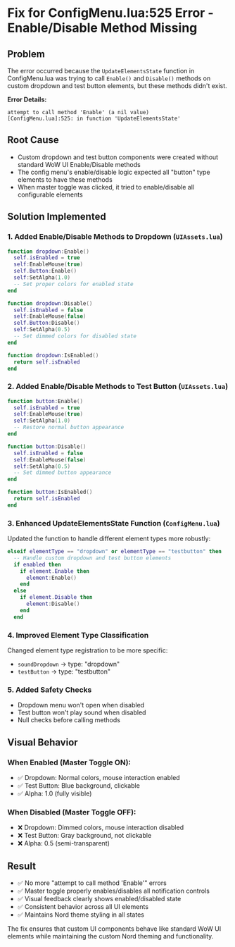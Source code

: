 # Fix for ConfigMenu.lua:525 Error - Enable/Disable Method Missing

## Problem
The error occurred because the `UpdateElementsState` function in ConfigMenu.lua was trying to call `Enable()` and `Disable()` methods on custom dropdown and test button elements, but these methods didn't exist.

**Error Details:**
```
attempt to call method 'Enable' (a nil value)
[ConfigMenu.lua]:525: in function 'UpdateElementsState'
```

## Root Cause
- Custom dropdown and test button components were created without standard WoW UI Enable/Disable methods
- The config menu's enable/disable logic expected all "button" type elements to have these methods
- When master toggle was clicked, it tried to enable/disable all configurable elements

## Solution Implemented

### 1. Added Enable/Disable Methods to Dropdown (`UIAssets.lua`)
```lua
function dropdown:Enable()
  self.isEnabled = true
  self:EnableMouse(true)
  self.Button:Enable()
  self:SetAlpha(1.0)
  -- Set proper colors for enabled state
end

function dropdown:Disable()
  self.isEnabled = false
  self:EnableMouse(false)
  self.Button:Disable()
  self:SetAlpha(0.5)
  -- Set dimmed colors for disabled state
end

function dropdown:IsEnabled()
  return self.isEnabled
end
```

### 2. Added Enable/Disable Methods to Test Button (`UIAssets.lua`)
```lua
function button:Enable()
  self.isEnabled = true
  self:EnableMouse(true)
  self:SetAlpha(1.0)
  -- Restore normal button appearance
end

function button:Disable()
  self.isEnabled = false
  self:EnableMouse(false)
  self:SetAlpha(0.5)
  -- Set dimmed button appearance
end

function button:IsEnabled()
  return self.isEnabled
end
```

### 3. Enhanced UpdateElementsState Function (`ConfigMenu.lua`)
Updated the function to handle different element types more robustly:
```lua
elseif elementType == "dropdown" or elementType == "testbutton" then
  -- Handle custom dropdown and test button elements
  if enabled then
    if element.Enable then
      element:Enable()
    end
  else
    if element.Disable then
      element:Disable()
    end
  end
```

### 4. Improved Element Type Classification
Changed element type registration to be more specific:
- `soundDropdown` → type: "dropdown"
- `testButton` → type: "testbutton"

### 5. Added Safety Checks
- Dropdown menu won't open when disabled
- Test button won't play sound when disabled
- Null checks before calling methods

## Visual Behavior

### When Enabled (Master Toggle ON):
- ✅ Dropdown: Normal colors, mouse interaction enabled
- ✅ Test Button: Blue background, clickable
- ✅ Alpha: 1.0 (fully visible)

### When Disabled (Master Toggle OFF):
- ❌ Dropdown: Dimmed colors, mouse interaction disabled
- ❌ Test Button: Gray background, not clickable  
- ❌ Alpha: 0.5 (semi-transparent)

## Result
- ✅ No more "attempt to call method 'Enable'" errors
- ✅ Master toggle properly enables/disables all notification controls
- ✅ Visual feedback clearly shows enabled/disabled state
- ✅ Consistent behavior across all UI elements
- ✅ Maintains Nord theme styling in all states

The fix ensures that custom UI components behave like standard WoW UI elements while maintaining the custom Nord theming and functionality.
